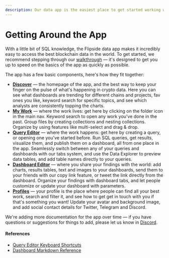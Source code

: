 ```yaml
---
description: Our data app is the easiest place to get started working with blockchain data.
---
```


# Getting Around the App

With a little bit of SQL knowledge, the Flipside data app makes it incredibly easy to access the best blockchain data in the world. To get started, we recommend stepping through our [walkthrough](../getting-started.md) — it's designed to get you up to speed on the basics of the app as quickly as possible.

The app has a few basic components, here's how they fit together:

* [**Discover**](discover.md) — the homepage of the app, and the best way to keep your finger on the pulse of what's happening in crypto data. Here you can see what dashboards are trending for different chains and projects, fav ones you like, keyword search for specific topics, and see which analysts are consistently topping the charts.
* [**My Work**](my-work.md) — where the work lives: get here by clicking on the folder icon in the main nav. Keyword search to open any work you've done in the past. Group files by creating collections and nesting collections. Organize by using features like multi-select and drag & drop.&#x20;
* [**Query Editor**](query-editor.md) — where the work happens: get here by creating a query, or opening one you've started before. Run SQL queries, get results, visualize them, and publish them on a dashboard, all from one place in the app. Seamlessly switch between any of your queries and dashboards with our tabs system, and use the Data Explorer to preview data tables, and add table names directly to your queries.&#x20;
* [**Dashboard Editor**](dashboard-editor.md) — where you share your findings with the world: add charts, results tables, text and images to your dashboards, send them to your friends with our copy link feature, or tweet the link directly from the dashboard. Organize your findings with dashboard tabs, and let people customize or update your dashboard with parameters.
* [**Profiles**](profiles.md) — your profile is the place where people can find all your best work, search and filter it, and see how to get get in touch with you if that's something you want! Update your avatar and background image, and add social contact details for Twitter, Telegram and Discord.

We're adding more documentation for the app over time — if you have questions or suggestions for things to add, please let us know in [Discord](https://discord.gg/ZmU3jQuu6W).

#### References

* [Query Editor Keyboard Shortcuts](../keyboard-shortcuts.md)
* [Dashboard Markdown Reference](../markdown-reference.md)

